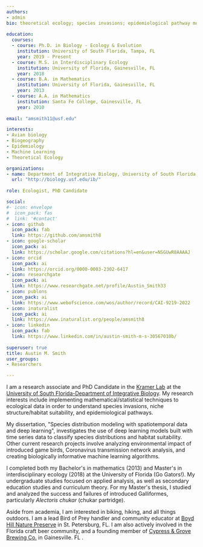 ```yaml
---
authors: 
- admin
bio: theoretical ecology; species invasions; epidemiological pathway modeling
  
education: 
  courses:
  - course: Ph.D. in Biology - Ecology & Evolution 
    institution: University of South Florida, Tampa, FL
    year: 2019 - Present
  - course: M.S. in Interdisciplinary Ecology 
    institution: University of Florida, Gainesville, FL
    year: 2018
  - course: B.A. in Mathematics
    institution: University of Florida, Gainesville, FL
    year: 2013
  - course: A.A. in Mathematics
    institution: Santa Fe College, Gainesville, FL
    year: 2010  
    
email: "amsmith11@usf.edu"

interests:
- Avian biology
- Biogeography
- Epidemiology
- Machine Learning
- Theoretical Ecology

organizations:
- name: Department of Integrative Biology, University of South Florida
  url: "http://biology.usf.edu/ib/"
  
role: Ecologist, PhD Candidate

social:
#- icon: envelope
#  icon_pack: fas
#  link: '#contact'
- icon: github
  icon_pack: fab
  link: https://github.com/amsmith8
- icon: google-scholar
  icon_pack: ai
  link: https://scholar.google.com/citations?hl=en&user=NSGUwR8AAAAJ
- icon: orcid
  icon_pack: ai
  link: https://orcid.org/0000-0003-2302-6417
- icon: researchgate
  icon_pack: ai
  link: https://www.researchgate.net/profile/Austin_Smith33
- icon: publons
  icon_pack: ai
  link: https://www.webofscience.com/wos/author/record/CAI-9219-2022 
- icon: inaturalist
  icon_pack: ai
  link: https://www.inaturalist.org/people/amsmith8  
- icon: linkedin
  icon_pack: fab
  link: https://www.linkedin.com/in/austin-smith-m-s-30567010b/
  
superuser: true
title: Austin M. Smith
user_groups:
- Researchers

---
```


I am a research associate and PhD Candidate in the [Kramer Lab](https://kramera3.github.io) at the [University of South Florida-Department of Integrative Biology](https://www.usf.edu/arts-sciences/departments/ib/). My research interests include implementing mathematical/statistical techniques to ecological data in order to understand species invasions, niche structure/habitat suitability, and epidemiological pathways.

My dissertation, "Species distribution modeling with spatiotemporal data and deep learning", investigates the use of deep learning models built with time series data to classify species distributions and habitat suitability. Other current research projects involve analyzing environmental impact of introduced game birds, Coronavirus transmission network analysis, and creating biologically informative machine learning algorithms.

I completed both my Bachelor's in mathematics (2013) and Master's in interdisciplinary ecology (2018) at the University of Florida (Go Gators!). My undergraduate studies focused on applied analysis, as well as secondary education studies and curriculum theory.  For my Master's thesis, I studied and analyzed the success and failures of introduced Galliformes, particularly _Alectoris chukar_ (chukar partridge). 

Aside from academia, I am interested in biking, hiking, and all things outdoors.  I am a lead Bird of Prey handler and community educator at [Boyd Hill Nature Preserve](https://friendsofboydhillnaturepreserve.wildapricot.org) in St. Petersburg, FL.  I am also actively involved in the Florida craft beer community, and a founding member of [Cypress & Grove Brewing Co.](https://www.cypressandgrove.com/home) in Gainesville. FL . 


